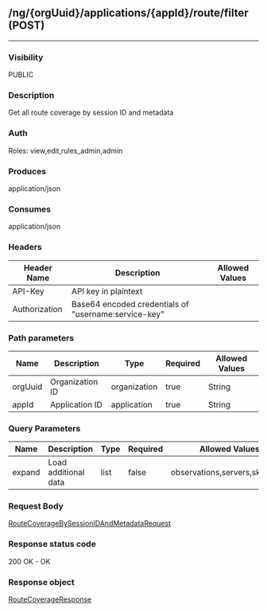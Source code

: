 ## /ng/{orgUuid}/applications/{appId}/route/filter (POST)
---
### Visibility
PUBLIC
### Description
Get all route coverage by session ID and metadata
### Auth
Roles: view,edit,rules_admin,admin
### Produces
application/json
### Consumes
application/json
### Headers
| Header Name | Description | Allowed Values |
| ----------- | ----------- | ----------- |
| API-Key | API key in plaintext |  |
| Authorization | Base64 encoded credentials of &quot;username:service-key&quot; |  |
### Path parameters
| Name | Description | Type | Required | Allowed Values |
| ----------- | ----------- | ----------- | ----------- | ----------- |
| orgUuid | Organization ID | organization | true | String |
| appId | Application ID | application | true | String |
### Query Parameters
| Name | Description | Type | Required | Allowed Values |
| ----------- | ----------- | ----------- | ----------- | ----------- |
| expand | Load additional data | list | false | observations,servers,skip_links |
### Request Body
[RouteCoverageBySessionIDAndMetadataRequest](<../../objects/RouteCoverageBySessionIDAndMetadataRequest.md>)
### Response status code
200 OK - OK
### Response object
[RouteCoverageResponse](<../../objects/RouteCoverageResponse.md>)

